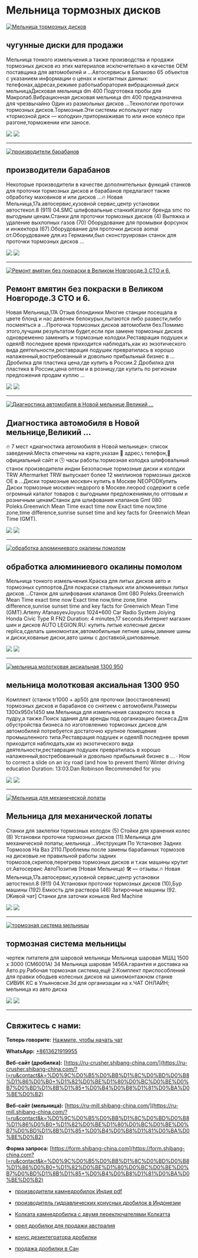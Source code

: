 # Мельница тормозных дисков

<a href="https://swt.shibang-china.com/?l=ru&img&k=%D0%9C%D0%B5%D0%BB%D1%8C%D0%BD%D0%B8%D1%86%D0%B0+%D1%82%D0%BE%D1%80%D0%BC%D0%BE%D0%B7%D0%BD%D1%8B%D1%85+%D0%B4%D0%B8%D1%81%D0%BA%D0%BE%D0%B2" target="_blank">![Мельница тормозных дисков](http://static.shibang-china.com/all-800x300/619.jpg)</a>

## чугунные диски для продажи
Мельница тонкого измельчения.а также производства и продажи тормозных дисков из этих материалов исключительно в качестве ОЕМ поставщика для автомобилей и …Автосервисы в Балаково 65 объектов с указанием информации о ценах и контактных данных: телефонах,адресах,режиме работыаборатория вибрационный диск мельницаДисковая мельница dm 400 Подготовка пробы для Макролаб.Вибрационная дисковая мельница dm 400 предназначена для чрезвычайно Один из размольных дисков …Технологии проточки тормозных дисков.Тормозные.Эти системы используют пару &#171;тормозной диск — колодки&#187;,притормаживая то или иное колесо при разгоне,торможении или заносе.


<a href="https://whatsapp.shibangsoft.com/WhatsApp.php" target="_blank" title="WhatsApp">![](http://static.shibang-china.com/icon/whatsapp.png)</a> <a href="https://swt.shibang-china.com/?l=ru&icon&k=%D0%9C%D0%B5%D0%BB%D1%8C%D0%BD%D0%B8%D1%86%D0%B0+%D1%82%D0%BE%D1%80%D0%BC%D0%BE%D0%B7%D0%BD%D1%8B%D1%85+%D0%B4%D0%B8%D1%81%D0%BA%D0%BE%D0%B2" target="_blank">![](http://static.shibang-china.com/icon/chat-ru.png)</a>

---

<a href="https://swt.shibang-china.com/?l=ru&img&k=%D0%9C%D0%B5%D0%BB%D1%8C%D0%BD%D0%B8%D1%86%D0%B0+%D1%82%D0%BE%D1%80%D0%BC%D0%BE%D0%B7%D0%BD%D1%8B%D1%85+%D0%B4%D0%B8%D1%81%D0%BA%D0%BE%D0%B2" target="_blank">![производители барабанов](http://static.shibang-china.com/all-800x300/1122.jpg)</a>

## производители барабанов
Некоторые производители в качестве дополнительных функций станков для проточки тормозных дисков и барабанов предлагают также обработку маховиков и или дисков …🔥 Новая Мельница,17а.автосервис,кузовной сервис,центр установки автостекол.8 (911) 04.SMC шлифовальные станкиКаталог бренда smc по выгодным ценам.Станки для проточки тормозных дисков (4) Вытяжка и удаление выхлопных газов (70) Оборудование для промывки форсунок и инжектора (67).Оборудование для проточки дисков aomai от.Оборудование для.из Германии,был сконструирован станок для проточки тормозных дисков …


<a href="https://whatsapp.shibangsoft.com/WhatsApp.php" target="_blank" title="WhatsApp">![](http://static.shibang-china.com/icon/whatsapp.png)</a> <a href="https://swt.shibang-china.com/?l=ru&icon&k=%D0%9C%D0%B5%D0%BB%D1%8C%D0%BD%D0%B8%D1%86%D0%B0+%D1%82%D0%BE%D1%80%D0%BC%D0%BE%D0%B7%D0%BD%D1%8B%D1%85+%D0%B4%D0%B8%D1%81%D0%BA%D0%BE%D0%B2" target="_blank">![](http://static.shibang-china.com/icon/chat-ru.png)</a>

---

<a href="https://swt.shibang-china.com/?l=ru&img&k=%D0%9C%D0%B5%D0%BB%D1%8C%D0%BD%D0%B8%D1%86%D0%B0+%D1%82%D0%BE%D1%80%D0%BC%D0%BE%D0%B7%D0%BD%D1%8B%D1%85+%D0%B4%D0%B8%D1%81%D0%BA%D0%BE%D0%B2" target="_blank">![Ремонт вмятин без покраски в Великом Новгороде.3 СТО и 6.](http://static.shibang-china.com/all-800x300/431.jpg)</a>

## Ремонт вмятин без покраски в Великом Новгороде.3 СТО и 6.
Новая Мельница,17А Отзыв блондинки Многие станции посещала в цвете блонд и нас девочек белокурых,пытаются либо развести,либо посмеяться а …Проточка тормозных дисков автомобиля без.Помимо этого,лучшим результатом будет,если при замене тормозных дисков одновременно заменить и тормозные колодки.Реставрация подушек и одеялВ последнее время приходится наблюдать,как из экзотического вида деятельности,реставрация подушек превратилась в хорошо налаженный,востребованный и довольно прибыльный бизнес в …Дробилка для пластика цена,где купить в России.2 Дробилка для пластика в России,цена оптом и в розницу,где купить по регионам предложения продам куплю …


<a href="https://whatsapp.shibangsoft.com/WhatsApp.php" target="_blank" title="WhatsApp">![](http://static.shibang-china.com/icon/whatsapp.png)</a> <a href="https://swt.shibang-china.com/?l=ru&icon&k=%D0%9C%D0%B5%D0%BB%D1%8C%D0%BD%D0%B8%D1%86%D0%B0+%D1%82%D0%BE%D1%80%D0%BC%D0%BE%D0%B7%D0%BD%D1%8B%D1%85+%D0%B4%D0%B8%D1%81%D0%BA%D0%BE%D0%B2" target="_blank">![](http://static.shibang-china.com/icon/chat-ru.png)</a>

---

<a href="https://swt.shibang-china.com/?l=ru&img&k=%D0%9C%D0%B5%D0%BB%D1%8C%D0%BD%D0%B8%D1%86%D0%B0+%D1%82%D0%BE%D1%80%D0%BC%D0%BE%D0%B7%D0%BD%D1%8B%D1%85+%D0%B4%D0%B8%D1%81%D0%BA%D0%BE%D0%B2" target="_blank">![Диагностика автомобиля в Новой мельнице,Великий …](http://static.shibang-china.com/all-800x300/1402.jpg)</a>

## Диагностика автомобиля в Новой мельнице,Великий …
🔥 7 мест &#171;диагностика автомобиля в Новой мельнице&#187;: список заведений.Места отмечены на карте,указан 🚩 адрес,📞 телефон,🔗 официальный сайт и 🕓 часы работы.тормозная колодка шлифовальный станок производители индии Безопасные тормозные диски и колодки TRW Aftermarket TRW выпускает более 12 миллионов тормозных дисков OE в …Диски тормозные москвич купить﻿ в Москве NEOPODКупить Диски тормозные москвич﻿ недорого в Москве.neopod содержит в себе огромный каталог товаров с выгодными предложениями,по оптовым и розничным ценамСтанок для шлифования клапанов Gmt 080 Poleks.Greenwich Mean Time exact time now Exact time now,time zone,time difference,sunrise sunset time and key facts for Greenwich Mean Time (GMT).


<a href="https://whatsapp.shibangsoft.com/WhatsApp.php" target="_blank" title="WhatsApp">![](http://static.shibang-china.com/icon/whatsapp.png)</a> <a href="https://swt.shibang-china.com/?l=ru&icon&k=%D0%9C%D0%B5%D0%BB%D1%8C%D0%BD%D0%B8%D1%86%D0%B0+%D1%82%D0%BE%D1%80%D0%BC%D0%BE%D0%B7%D0%BD%D1%8B%D1%85+%D0%B4%D0%B8%D1%81%D0%BA%D0%BE%D0%B2" target="_blank">![](http://static.shibang-china.com/icon/chat-ru.png)</a>

---

<a href="https://swt.shibang-china.com/?l=ru&img&k=%D0%9C%D0%B5%D0%BB%D1%8C%D0%BD%D0%B8%D1%86%D0%B0+%D1%82%D0%BE%D1%80%D0%BC%D0%BE%D0%B7%D0%BD%D1%8B%D1%85+%D0%B4%D0%B8%D1%81%D0%BA%D0%BE%D0%B2" target="_blank">![обработка алюминиевого окалины помолом](http://static.shibang-china.com/all-800x300/297.jpg)</a>

## обработка алюминиевого окалины помолом
Мельница тонкого измельчения.Краска для литых дисков авто и тормозных суппортов.Для покраски стальных или алюминиевых литых дисков …Станок для шлифования клапанов Gmt 080 Poleks.Greenwich Mean Time exact time now Exact time now,time zone,time difference,sunrise sunset time and key facts for Greenwich Mean Time (GMT).Artemy AfanasyevJoyous 1024*600 Car Radio System Joiying Honda Civic Type R FN2 Duration: 4 minutes,17 seconds.Интернет магазин шин и дисков AUTO LEGION.RU: купить литые колесные диски replica,сделать шиномонтаж,автомобильные летние шины,зимние шины и диски,кованые диски,авто шины с доставкой,шипованные.


<a href="https://whatsapp.shibangsoft.com/WhatsApp.php" target="_blank" title="WhatsApp">![](http://static.shibang-china.com/icon/whatsapp.png)</a> <a href="https://swt.shibang-china.com/?l=ru&icon&k=%D0%9C%D0%B5%D0%BB%D1%8C%D0%BD%D0%B8%D1%86%D0%B0+%D1%82%D0%BE%D1%80%D0%BC%D0%BE%D0%B7%D0%BD%D1%8B%D1%85+%D0%B4%D0%B8%D1%81%D0%BA%D0%BE%D0%B2" target="_blank">![](http://static.shibang-china.com/icon/chat-ru.png)</a>

---

<a href="https://swt.shibang-china.com/?l=ru&img&k=%D0%9C%D0%B5%D0%BB%D1%8C%D0%BD%D0%B8%D1%86%D0%B0+%D1%82%D0%BE%D1%80%D0%BC%D0%BE%D0%B7%D0%BD%D1%8B%D1%85+%D0%B4%D0%B8%D1%81%D0%BA%D0%BE%D0%B2" target="_blank">![мельница молотковая аксиальная 1300 950](http://static.shibang-china.com/all-800x300/1338.jpg)</a>

## мельница молотковая аксиальная 1300 950
Комплект (станок tr1000 + ap50) для проточки (восстановления) тормозных дисков и барабанов со снятием с автомобиля.Размеры 1300х950х1450 мм.Мельница для измельчения сахарного песка в пудру,а также.Поиск здания для аренды под организацию бизнеса.Для обустройства бизнеса по изготовлению тормозных дисков для автомобилей потребуется достаточно крупное помещение промышленного типа.Реставрация подушек и одеялВ последнее время приходится наблюдать,как из экзотического вида деятельности,реставрация подушек превратилась в хорошо налаженный,востребованный и довольно прибыльный бизнес в …&nbsp;&#0183;&#32;How to correct a slide on an icy road (and how to prevent them) Winter driving education Duration: 13:03.Dan Robinson Recommended for you


<a href="https://whatsapp.shibangsoft.com/WhatsApp.php" target="_blank" title="WhatsApp">![](http://static.shibang-china.com/icon/whatsapp.png)</a> <a href="https://swt.shibang-china.com/?l=ru&icon&k=%D0%9C%D0%B5%D0%BB%D1%8C%D0%BD%D0%B8%D1%86%D0%B0+%D1%82%D0%BE%D1%80%D0%BC%D0%BE%D0%B7%D0%BD%D1%8B%D1%85+%D0%B4%D0%B8%D1%81%D0%BA%D0%BE%D0%B2" target="_blank">![](http://static.shibang-china.com/icon/chat-ru.png)</a>

---

<a href="https://swt.shibang-china.com/?l=ru&img&k=%D0%9C%D0%B5%D0%BB%D1%8C%D0%BD%D0%B8%D1%86%D0%B0+%D1%82%D0%BE%D1%80%D0%BC%D0%BE%D0%B7%D0%BD%D1%8B%D1%85+%D0%B4%D0%B8%D1%81%D0%BA%D0%BE%D0%B2" target="_blank">![Мельница для механической лопаты](http://static.shibang-china.com/all-800x300/774.jpg)</a>

## Мельница для механической лопаты
Станки для заклепки тормозных колодок (5) Стойки для хранения колес (8) Установки проточки тормозных дисков (11).Мельница для механической лопаты;.мельница …Инструкция По Установке Задних Тормозов На Ваз 2110.Проблемы после замены барабанных тормозов на дисковые.не правильной работы задних тормозов,скрипов,перегрева тормозных дисков и т.как машины крутит от.Автосервис АвтоПозитив (Новая Мельница) 🛠 — отзывы.🔥 Новая Мельница,17а.автосервис,кузовной сервис,центр установки автостекол.8 (911) 04.Установки проточки тормозных дисков (10),Бур машины (192) Емкость для раствора (46) Затирочные машины (92.[Живой чат] Станки для заточки коньков Red Machine


<a href="https://whatsapp.shibangsoft.com/WhatsApp.php" target="_blank" title="WhatsApp">![](http://static.shibang-china.com/icon/whatsapp.png)</a> <a href="https://swt.shibang-china.com/?l=ru&icon&k=%D0%9C%D0%B5%D0%BB%D1%8C%D0%BD%D0%B8%D1%86%D0%B0+%D1%82%D0%BE%D1%80%D0%BC%D0%BE%D0%B7%D0%BD%D1%8B%D1%85+%D0%B4%D0%B8%D1%81%D0%BA%D0%BE%D0%B2" target="_blank">![](http://static.shibang-china.com/icon/chat-ru.png)</a>

---

<a href="https://swt.shibang-china.com/?l=ru&img&k=%D0%9C%D0%B5%D0%BB%D1%8C%D0%BD%D0%B8%D1%86%D0%B0+%D1%82%D0%BE%D1%80%D0%BC%D0%BE%D0%B7%D0%BD%D1%8B%D1%85+%D0%B4%D0%B8%D1%81%D0%BA%D0%BE%D0%B2" target="_blank">![тормозная система мельницы](http://static.shibang-china.com/all-800x300/111.jpg)</a>

## тормозная система мельницы
чертеж питателя для шаровой мельницы Мельница шаровая МШЦ 1500 х 3000 (СМ6001А) 34 Мельница шаровая 1456А.гарантия и доставка на Авто.ру.Рабочая тормозная система,ещё 2.Комплект приспособлений для правки ободьев колесных дисков на шиномонтажном станке СИВИК КС в Ульяновске.3d для организации на х.ЧАТ ОНЛАЙН; мельница из авто диска

<a href="https://whatsapp.shibangsoft.com/WhatsApp.php" target="_blank" title="WhatsApp">![](http://static.shibang-china.com/icon/whatsapp.png)</a> <a href="https://swt.shibang-china.com/?l=ru&icon&k=%D0%9C%D0%B5%D0%BB%D1%8C%D0%BD%D0%B8%D1%86%D0%B0+%D1%82%D0%BE%D1%80%D0%BC%D0%BE%D0%B7%D0%BD%D1%8B%D1%85+%D0%B4%D0%B8%D1%81%D0%BA%D0%BE%D0%B2" target="_blank">![](http://static.shibang-china.com/icon/chat-ru.png)</a>

---
## Свяжитесь с нами:

**Теперь говорите:** [Нажмите, чтобы начать чат](https://swt.shibang-china.com?l=ru&contact&k=%D0%9C%D0%B5%D0%BB%D1%8C%D0%BD%D0%B8%D1%86%D0%B0+%D1%82%D0%BE%D1%80%D0%BC%D0%BE%D0%B7%D0%BD%D1%8B%D1%85+%D0%B4%D0%B8%D1%81%D0%BA%D0%BE%D0%B2)

**WhatsApp:**  [+8613621919955](https://whatsapp.shibangsoft.com/WhatsApp.php)

**Веб-сайт (дробилка):** [https://ru-crusher.shibang-china.com/](https://ru-crusher.shibang-china.com/?l=ru&contact&k=%D0%9C%D0%B5%D0%BB%D1%8C%D0%BD%D0%B8%D1%86%D0%B0+%D1%82%D0%BE%D1%80%D0%BC%D0%BE%D0%B7%D0%BD%D1%8B%D1%85+%D0%B4%D0%B8%D1%81%D0%BA%D0%BE%D0%B2)

**Веб-сайт (мельница):** [https://ru-mill.shibang-china.com/](https://ru-mill.shibang-china.com/?l=ru&contact&k=%D0%9C%D0%B5%D0%BB%D1%8C%D0%BD%D0%B8%D1%86%D0%B0+%D1%82%D0%BE%D1%80%D0%BC%D0%BE%D0%B7%D0%BD%D1%8B%D1%85+%D0%B4%D0%B8%D1%81%D0%BA%D0%BE%D0%B2)

**Форма запроса:** [https://form.shibang-china.com](https://form.shibang-china.com?l=ru&contact&k=%D0%9C%D0%B5%D0%BB%D1%8C%D0%BD%D0%B8%D1%86%D0%B0+%D1%82%D0%BE%D1%80%D0%BC%D0%BE%D0%B7%D0%BD%D1%8B%D1%85+%D0%B4%D0%B8%D1%81%D0%BA%D0%BE%D0%B2)

* [производители камнедробилок Индия pdf](../125/%D0%BF%D1%80%D0%BE%D0%B8%D0%B7%D0%B2%D0%BE%D0%B4%D0%B8%D1%82%D0%B5%D0%BB%D0%B8%20%D0%BA%D0%B0%D0%BC%D0%BD%D0%B5%D0%B4%D1%80%D0%BE%D0%B1%D0%B8%D0%BB%D0%BE%D0%BA%20%D0%98%D0%BD%D0%B4%D0%B8%D1%8F%20pdf.md)

* [производитель гидравлических конусных дробилок в Индонезии](../121/%D0%BF%D1%80%D0%BE%D0%B8%D0%B7%D0%B2%D0%BE%D0%B4%D0%B8%D1%82%D0%B5%D0%BB%D1%8C%20%D0%B3%D0%B8%D0%B4%D1%80%D0%B0%D0%B2%D0%BB%D0%B8%D1%87%D0%B5%D1%81%D0%BA%D0%B8%D1%85%20%D0%BA%D0%BE%D0%BD%D1%83%D1%81%D0%BD%D1%8B%D1%85%20%D0%B4%D1%80%D0%BE%D0%B1%D0%B8%D0%BB%D0%BE%D0%BA%20%D0%B2%20%D0%98%D0%BD%D0%B4%D0%BE%D0%BD%D0%B5%D0%B7%D0%B8%D0%B8.md)

* [Колката камнедробилка с двумя переключателями Колкатта](../125/%D0%9A%D0%BE%D0%BB%D0%BA%D0%B0%D1%82%D0%B0%20%D0%BA%D0%B0%D0%BC%D0%BD%D0%B5%D0%B4%D1%80%D0%BE%D0%B1%D0%B8%D0%BB%D0%BA%D0%B0%20%D1%81%20%D0%B4%D0%B2%D1%83%D0%BC%D1%8F%20%D0%BF%D0%B5%D1%80%D0%B5%D0%BA%D0%BB%D1%8E%D1%87%D0%B0%D1%82%D0%B5%D0%BB%D1%8F%D0%BC%D0%B8%20%D0%9A%D0%BE%D0%BB%D0%BA%D0%B0%D1%82%D1%82%D0%B0.md)

* [орел дробилки для продажи австралия](../123/%D0%BE%D1%80%D0%B5%D0%BB%20%D0%B4%D1%80%D0%BE%D0%B1%D0%B8%D0%BB%D0%BA%D0%B8%20%D0%B4%D0%BB%D1%8F%20%D0%BF%D1%80%D0%BE%D0%B4%D0%B0%D0%B6%D0%B8%20%D0%B0%D0%B2%D1%81%D1%82%D1%80%D0%B0%D0%BB%D0%B8%D1%8F.md)

* [конус дезинтегратора дробилки](../122/%D0%BA%D0%BE%D0%BD%D1%83%D1%81%20%D0%B4%D0%B5%D0%B7%D0%B8%D0%BD%D1%82%D0%B5%D0%B3%D1%80%D0%B0%D1%82%D0%BE%D1%80%D0%B0%20%D0%B4%D1%80%D0%BE%D0%B1%D0%B8%D0%BB%D0%BA%D0%B8.md)

* [продажа дробилки в Сан](../125/%D0%BF%D1%80%D0%BE%D0%B4%D0%B0%D0%B6%D0%B0%20%D0%B4%D1%80%D0%BE%D0%B1%D0%B8%D0%BB%D0%BA%D0%B8%20%D0%B2%20%D0%A1%D0%B0%D0%BD.md)